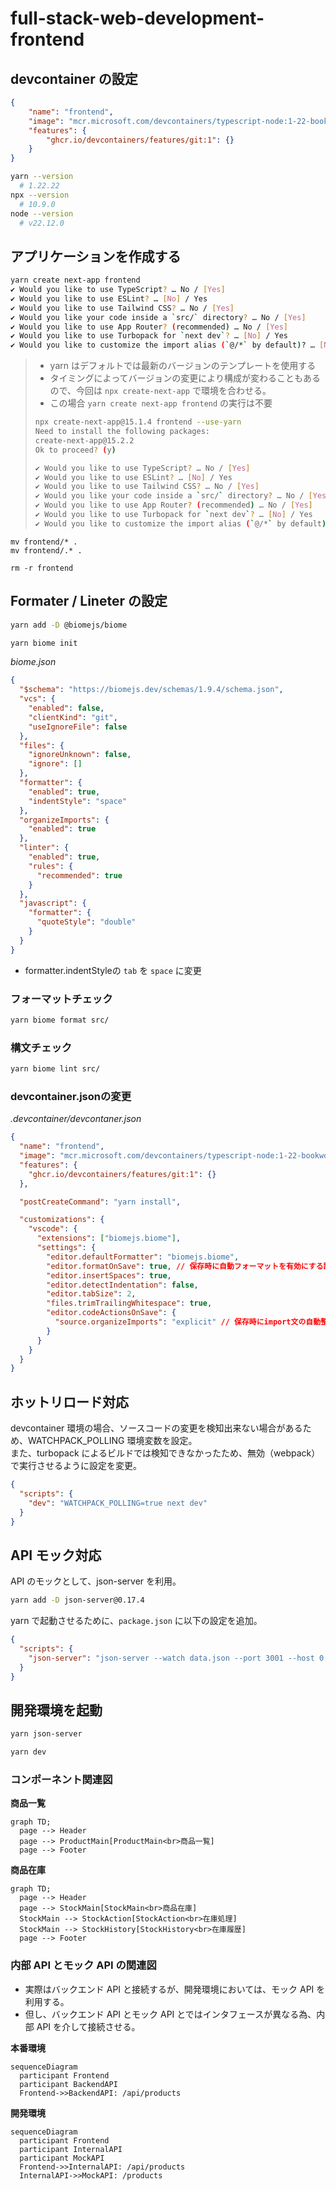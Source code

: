 # full-stack-web-development-frontend

## devcontainer の設定

```json
{
	"name": "frontend",
	"image": "mcr.microsoft.com/devcontainers/typescript-node:1-22-bookworm",
	"features": {
		"ghcr.io/devcontainers/features/git:1": {}
	}
}
```

```sh
yarn --version
  # 1.22.22
npx --version
  # 10.9.0
node --version
  # v22.12.0
```

## アプリケーションを作成する

```sh
yarn create next-app frontend
✔ Would you like to use TypeScript? … No / [Yes]
✔ Would you like to use ESLint? … [No] / Yes
✔ Would you like to use Tailwind CSS? … No / [Yes]
✔ Would you like your code inside a `src/` directory? … No / [Yes]
✔ Would you like to use App Router? (recommended) … No / [Yes]
✔ Would you like to use Turbopack for `next dev`? … [No] / Yes
✔ Would you like to customize the import alias (`@/*` by default)? … [No] / Yes
```

> - yarn はデフォルトでは最新のバージョンのテンプレートを使用する
> - タイミングによってバージョンの変更により構成が変わることもあるので、今回は `npx create-next-app` で環境を合わせる。
> - この場合 `yarn create next-app frontend` の実行は不要
>
> ```sh
> npx create-next-app@15.1.4 frontend --use-yarn
> Need to install the following packages:
> create-next-app@15.2.2
> Ok to proceed? (y)
>
> ✔ Would you like to use TypeScript? … No / [Yes]
> ✔ Would you like to use ESLint? … [No] / Yes
> ✔ Would you like to use Tailwind CSS? … No / [Yes]
> ✔ Would you like your code inside a `src/` directory? … No / [Yes]
> ✔ Would you like to use App Router? (recommended) … No / [Yes]
> ✔ Would you like to use Turbopack for `next dev`? … [No] / Yes
> ✔ Would you like to customize the import alias (`@/*` by default)? … [No] / Yes
> ```

```
mv frontend/* .
mv frontend/.* .

rm -r frontend
```

## Formater / Lineter の設定

```sh
yarn add -D @biomejs/biome
```

```sh
yarn biome init
```

_biome.json_

```json
{
  "$schema": "https://biomejs.dev/schemas/1.9.4/schema.json",
  "vcs": {
    "enabled": false,
    "clientKind": "git",
    "useIgnoreFile": false
  },
  "files": {
    "ignoreUnknown": false,
    "ignore": []
  },
  "formatter": {
    "enabled": true,
    "indentStyle": "space"
  },
  "organizeImports": {
    "enabled": true
  },
  "linter": {
    "enabled": true,
    "rules": {
      "recommended": true
    }
  },
  "javascript": {
    "formatter": {
      "quoteStyle": "double"
    }
  }
}
```

- formatter.indentStyleの `tab` を `space` に変更

### フォーマットチェック

```sh
yarn biome format src/
```

### 構文チェック

```sh
yarn biome lint src/
```

### devcontainer.jsonの変更

_.devcontainer/devcontaner.json_

```json
{
  "name": "frontend",
  "image": "mcr.microsoft.com/devcontainers/typescript-node:1-22-bookworm",
  "features": {
    "ghcr.io/devcontainers/features/git:1": {}
  },

  "postCreateCommand": "yarn install",

  "customizations": {
    "vscode": {
      "extensions": ["biomejs.biome"],
      "settings": {
        "editor.defaultFormatter": "biomejs.biome",
        "editor.formatOnSave": true, // 保存時に自動フォーマットを有効にする設定
        "editor.insertSpaces": true,
        "editor.detectIndentation": false,
        "editor.tabSize": 2,
        "files.trimTrailingWhitespace": true,
        "editor.codeActionsOnSave": {
          "source.organizeImports": "explicit" // 保存時にimport文の自動整形を有効にする設定
        }
      }
    }
  }
}
```

## ホットリロード対応

devcontainer 環境の場合、ソースコードの変更を検知出来ない場合があるため、WATCHPACK_POLLING 環境変数を設定。<br>
また、turbopack によるビルドでは検知できなかったため、無効（webpack）で実行させるように設定を変更。

```json
{
  "scripts": {
    "dev": "WATCHPACK_POLLING=true next dev"
  }
}
```

## API モック対応

API のモックとして、json-server を利用。

```sh
yarn add -D json-server@0.17.4
```

yarn で起動させるために、`package.json` に以下の設定を追加。

```json
{
  "scripts": {
    "json-server": "json-server --watch data.json --port 3001 --host 0.0.0.0"
  }
}
```

## 開発環境を起動

```sh
yarn json-server
```

```sh
yarn dev
```

### コンポーネント関連図

**商品一覧**

```mermaid
graph TD;
  page --> Header
  page --> ProductMain[ProductMain<br>商品一覧]
  page --> Footer

```

**商品在庫**

```mermaid
graph TD;
  page --> Header
  page --> StockMain[StockMain<br>商品在庫]
  StockMain --> StockAction[StockAction<br>在庫処理]
  StockMain --> StockHistory[StockHistory<br>在庫履歴]
  page --> Footer
```

### 内部 API とモック API の関連図

- 実際はバックエンド API と接続するが、開発環境においては、モック API を利用する。
- 但し、バックエンド API とモック API とではインタフェースが異なる為、内部 API を介して接続させる。

**本番環境**

```mermaid
sequenceDiagram
  participant Frontend
  participant BackendAPI
  Frontend->>BackendAPI: /api/products
```

**開発環境**

```mermaid
sequenceDiagram
  participant Frontend
  participant InternalAPI
  participant MockAPI
  Frontend->>InternalAPI: /api/products
  InternalAPI->>MockAPI: /products
```
